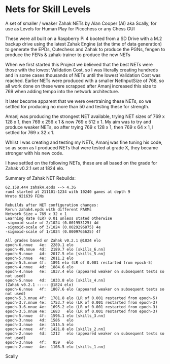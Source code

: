 # Nets for Skill Levels

A set of smaller / weaker Zahak NETs by Alan Cooper (Al) aka Scally, for use as
Levels for Human Play for Picochess or any Chess GUI

These were all built on a Raspberry Pi 4 booted from a SD Drive with a M.2
backup drive using the latest Zahak Engine (at the time of data generation) to
generate the EPDs, Cutechess and Zahak to produce the PGNs, fengen to produce
the FENs & zahak-trainer to produce the new NETs

When we first started this Project we believed that the best NETs were those
with the lowest Validation Cost, so I was literally creating hundreds and in
some cases thousands of NETs until the lowest Validation Cost was reached.
Earlier NETs were produced with a smaller NetInputSize of 768, so all work done
on these were scrapped after Amanj increased this size to 769 when adding tempo
into the network architecture.

It later become apparent that we were overtraining these NETs, so we settled
for producing no more than 50 and testing these for strength.

Amanj was producing the strongest NET available, trying NET sizes of 769 x 128
x 1, then 769 x 256 x 1 & now 769 x 512 x 1.  My aim was to try and produce
weaker NETs, so after trying 769 x 128 x 1, then 769 x 64 x 1, I settled for
769 x 32 x 1.

Whilst I was creating and testing my NETs, Amanj was fine tuning his code, so
as soon as I produced NETs that were tested at grade X, they became stronger
with his new code.

I have settled on the following NETs, these are all based on the grade for
Zahak v0.2.1 set at 1824 elo.

Summary of Zahak NET Rebuilds:

```
62,158,444 zahak4.epds --> 4.3G
run4 started at 211101-1234 with 10240 games at depth 9
Wrote 921639 FENs

Rebuilds after NET configuration changes:
Rerun zahak4.epds with different PARMs
Network Size = 769 x 32 x 1
Learning Rate (LR) 0.01 unless stated otherwise
-sigmoid-scale of 2/1024 (0.001953125) 4d
-sigmoid-scale of 3/1024 (0.0029296875) 4e
-sigmoid-scale of 1/1024 (0.0009765625) 4f

All grades based on Zahak v0.2.1 @1824 elo
epoch-6.nnue   4e:  2289.1 elo
epoch-49.nnue  4d:  2189.7 elo [skills_6.nn]
epoch-9.nnue   4d:  2017.5 elo [skills_5.nn]
epoch-5.nnue   4e:  2011.2 elo
epoch-5.5.nnue 4f:  1891 elo (LR of 0.001 restarted from epoch-5)
epoch-4.nnue   4d:  1884.6 elo
epoch-4.nnue   4e:  1837.4 elo (appeared weaker on subsequent tests so not used)
epoch-5.nnue   4d:  1833.8 elo [skills_4.nn]
(Zahak v0.2.1 ----- @1824 elo)
epoch-6.nnue   4f:  1807.6 elo (appeared weaker on subsequent tests so not used)
epoch-5.3.nnue 4f:  1781.8 elo (LR of 0.001 restarted from epoch-5)
epoch-3.7.nnue 4e:  1753.7 elo (LR of 0.001 restarted from epoch-3)
epoch-3.6.nnue 4e:  1695.2 elo (LR of 0.001 restarted from epoch-3)
epoch-3.5.nnue 4e:  1683   elo (LR of 0.001 restarted from epoch-3)
epoch-5.nnue   4f:  1596.1 elo [skills_3.nn]
epoch-3.nnue   4d:  1586   elo
epoch-3.nnue   4e:  1515.5 elo
epoch-4.nnue   4f:  1421.8 elo [skills_2.nn]
epoch-2.nnue   4d:  1212   elo (appeared weaker on subsequent tests so not used)
epoch-3.nnue   4f:   959   elo
epoch-2.nnue   4e:  1108.5 elo [skills_1.nn]
```
Scally
